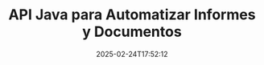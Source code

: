 ---
############################# Static ############################
layout: "landing"
date: 2025-02-24T17:52:12
draft: false

lang: es
product: "Assembly"
product_tag: "assembly"
platform: "Java"
platform_tag: "java"

############################# Drop-down ############################
supported_platforms:
  items:
    # supported_platforms loop
    - title: ".NET"
      tag: "net"
    # supported_platforms loop
    - title: "Java"
      tag: "java"
    # supported_platforms loop
    - title: "Node.js"
      tag: "nodejs-java"

############################# Head ############################
head_title: "Biblioteca Java para Creación, Automatización y Generación de Informes de Documentos"
head_description: "Biblioteca Java para automatizar la creación de documentos y generar informes. Crea documentos PDF, Word, Excel, PPTX, HTML y de correo electrónico usando plantillas personalizadas."

############################# Header ############################
title: "API Java para Automatizar Informes y Documentos"
description: "Simplifica la generación de informes en Java fusionando datos con plantillas."
words:
  for: "para"

actions:
  main: "Obtén Prueba a través de Maven"
  main_link: "https://releases.groupdocs.com/java/repo/com/groupdocs/groupdocs-assembly/"
  alt: "Licencias"
  alt_link: "https://purchase.groupdocs.com/pricing/assembly/java/"
  title: "¿Listo para Comenzar?"
  description: "Prueba las características de GroupDocs.Assembly gratis o solicita una licencia."

release:
  title: "Versión {0} lanzada"
  notes: "Ver novedades"
  downloads: "Descargas"
  link: "https://releases.groupdocs.com/assembly/java/"

code:
  title: "Generar un Gráfico en DOCX con Java"
  more: "Más ejemplos"
  more_link: "https://github.com/groupdocs-assembly/GroupDocs.Assembly-for-Java/"
  install_title : "Maven XML"
  install: |
    <dependency>
      <groupId>com.groupdocs</groupId>
      <artifactId>groupdocs-assembly</artifactId>
      <version>{0}</version>
    </dependency>
  content: |
    ```java {style=abap}
    // Ruta a la plantilla principal
    String template = "chart_template.docx";

    // Recuperar datos de productividad de los gerentes de la fuente
    DocumentTable data_table = 
        new DocumentTable("Managers.json", 1);

    // Crear una instancia de DataSourceInfo con los datos
    DataSourceInfo data 
        = new DataSourceInfo(data_table, "managers");

    // Establecer colores del gráfico usando otro DataSourceInfo
    DataSourceInfo design = 
        new DataSourceInfo("red", "color");

    // Rellenar la plantilla con datos y guardarla en la salida
    DocumentAssembler asm = new DocumentAssembler();
    asm.assembleDocument(template, "result.docx", data, design);
    ```

############################# Overview ############################
overview:
  enable: true
  title: "Resumen de GroupDocs.Assembly"
  description: "Una biblioteca Java diseñada para la creación automatizada de documentos e integración de datos sin interrupciones."
  features:
    # feature loop
    - title: "Fusionar Datos Empresariales en Plantillas con Java"
      content: "Crea fácilmente informes profesionales incrustando datos de JSON, XML u otras fuentes en plantillas pre diseñadas usando GroupDocs.Assembly for Java."

    # feature loop
    - title: "Trabajar con Objetos Embebidos"
      content: "Puebla automáticamente elementos como tablas, gráficos y diagramas en documentos usando datos de fuentes externas."

    # feature loop
    - title: "Personalización Avanzada"
      content: "GroupDocs.Assembly for Java ofrece características flexibles como generar códigos de barras, extraer datos en línea a través de URL y exportar la salida en diferentes formatos."

############################# Platforms ############################
platforms:
  enable: true
  title: "Independencia de plataforma"
  description: "GroupDocs.Assembly for Java funciona sin problemas con sistemas operativos, marcos de desarrollo y gestores de paquetes populares."
  items:
    # platform loop
    - title: "Amazon"
      image: "amazon"
    # platform loop
    - title: "Docker"
      image: "docker"
    # platform loop
    - title: "Azure"
      image: "azure"
    # platform loop
    - title: "Eclipse"
      image: "eclipse"
    # platform loop
    - title: "IntelliJ"
      image: "intellij"
    # platform loop
    - title: "Windows"
      image: "windows"
    # platform loop
    - title: "Linux"
      image: "linux"
    # platform loop
    - title: "Maven"
      image: "maven"

############################# File formats ############################
formats:
  enable: true
  title: "Formatos de archivo soportados"
  description: |
    GroupDocs.Assembly for Java soporta una amplia gama de [formatos de documento](https://docs.groupdocs.com/assembly/java/supported-document-formats/).
  groups:
    # group loop
    - color: "green"
      content: |
        ### Formatos de Microsoft Office
        * **Word:**  DOCX, DOC, DOCM, DOT, DOTX, DOTM, RTF, WordprocessingML
        * **Excel:** XLSX, XLS, XLSM, XLSB, XLTM, XLT, XLTM, XLTX, SpreadsheetML
        * **PowerPoint:** PPT, PPTX, PPTM, PPS, PPSX, PPSM, POTM, POTX
    # group loop
    - color: "blue"
      content: |
        ### Imágenes y Otros Formatos
        * **Portable:** PDF
        * **Imágenes:** SVG, TIFF
        * **Otros formatos de oficina:** ODT, OTT, OTS, ODS, ODP, OTP
      # group loop
    - color: "red"
      content: |
        ### Otros formatos
        * **Web:** HTML, MHTML
        * **Correos electrónicos:** EML, MSG, EMLX
        * **Otros:** EPUB, MD

############################# Features ############################
features:
  enable: true
  title: "Capacidades Clave de GroupDocs.Assembly"
  description: "Crea documentos y informes profesionales con manejo de datos avanzado."

  items:
    # feature loop
    - icon: "preview"
      title: "Elementos de Datos Visuales"
      content: "Agrega y formatea elementos como gráficos, tablas, imágenes y listas directamente en tus documentos."

    # feature loop
    - icon: "manipulate"
      title: "Transformación de Datos"
      content: "Utiliza fórmulas, ordenamientos y otras herramientas para organizar y presentar tus datos de manera efectiva."

    # feature loop
    - icon: "two_pages"
      title: "Soporte para Varios Formatos"
      content: "Trabaja fácilmente con tipos de archivo comunes tanto para plantillas como para archivos de salida."

    # feature loop
    - icon: "document_settings"
      title: "Formateo Avanzado de Plantillas"
      content: "Personaliza las plantillas con opciones de formateo numérico, alfabético y otras avanzadas."

    # feature loop
    - icon: "text"
      title: "Generación Dinámica de Códigos de Barras"
      content: "Crea y coloca rápidamente imágenes de códigos de barras en documentos según sea necesario."

    # feature loop
    - icon: "add"
      title: "Estilización de Texto Flexible"
      content: "Aplica transformaciones de texto como mayúsculas, minúsculas, estilo título u otros estilos en las plantillas."

    # feature loop
    - icon: "manipulate"
      title: "Importar Contenido Externo"
      content: "Incorpora dinámicamente contenido de archivos externos al generar documentos."

    # feature loop
    - icon: "convert"
      title: "Exportar en Varios Formatos"
      content: "Guarda documentos finales en varios formatos de archivo utilizando extensiones o configuraciones especificadas."

    # feature loop
    - icon: "update"
      title: "Incorporación Dinámica de Medios"
      content: "Inserta imágenes u otro contenido usando datos codificados en Base64 durante la creación de documentos."

############################# Code samples ############################
code_samples:
  enable: true
  title: "Ejemplos de código"
  description: "Explora código de ejemplo para tareas comunes con GroupDocs.Assembly."
  items:
    # code sample loop
    - title: "Crear una Lista con Viñetas en Word"
      content: |
        Aprende a agregar [listas con viñetas](https://docs.groupdocs.com/assembly/java/bulleted-list-in-word-processing-document/) a documentos de Word para una representación organizada de datos. Este ejemplo muestra cómo generar una lista en Word usando GroupDocs.Assembly.
        {{< landing/code title="Crear una Lista con Viñetas en Word">}}
        ```java {style=abap}
        // Inserta esta plantilla en una página del documento:
        // Indicadores de rendimiento de los gerentes
        // . <<foreach [in products]>><<[ProductName]>>
        // <</foreach>>

        // Especifica la ruta de la plantilla
        String template = "Bulleted List Template.docx";

        // Establece la ruta del archivo de salida
        String result = "Result Report.docx"

        // Recupera datos de los gerentes de una fuente JSON
        JsonDataSource dataSource = new JsonDataSource("Report data.json");
        DataSourceInfo data = new DataSourceInfo(dataSource, "managers")

        // Genera el informe con los datos llenos
        DocumentAssembler assembler = new DocumentAssembler();
        assembler.assembleDocument(template, result, data);
        ```
        {{< /landing/code >}}
    # code sample loop
    - title: "Crear Gráficos Circulares en PPTX"
      content: |
        Usa plantillas y XML para agregar [gráficos circulares](https://docs.groupdocs.com/assembly/java/pie-chart-in-presentation-document/) a tus presentaciones. Haz que tus informes sean más atractivos al incluir gráficos circulares para visualizar datos.
        {{< landing/code title="Crear Gráficos Circulares en PPTX">}}
        ```java {style=abap}   
        // Agrega la plantilla del título del gráfico a la presentación:
        // Ingresos de los clientes <<foreach [in customers]>> 
        // <<x [CustomerName]>>

        // Incluye también la plantilla de datos del gráfico:
        // Total Order Price<<foreach [in customers]>> 
        // <<x [CustomerName]>>

        // Especifica la ruta de la plantilla del gráfico
        String template = "Pie Chart Template.pptx";

        // Establece la ruta del archivo de salida
        String result = "Result Report.pptx"

        // Recupera datos de los clientes de una fuente XML
        JsonDataSource dataSource = new JsonDataSource("Chart data.xml");
        DataSourceInfo data = new DataSourceInfo(dataSource, "customers")

        // Genera el gráfico y guarda el resultado
        DocumentAssembler assembler = new DocumentAssembler();
        assembler.assembleDocument(template, result, data);
        ```
        {{< /landing/code >}}

---